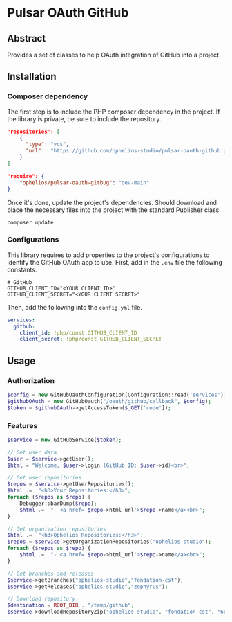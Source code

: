 # Pulsar OAuth GitHub

## Abstract
Provides a set of classes to help OAuth integration of GitHub into a project.

## Installation

### Composer dependency
The first step is to include the PHP composer dependency in the project. If the 
library is private, be sure to include the repository.

```json
"repositories": [
    {
      "type": "vcs",
      "url":  "https://github.com/ophelios-studio/pulsar-oauth-github.git"
    }
]
```

```json
"require": {
    "ophelios/pulsar-oauth-gitbug": "dev-main"
}
```

Once it's done, update the project's dependencies. Should download and place the necessary 
files into the project with the standard Publisher class.

```shell
composer update
```

### Configurations
This library requires to add properties to the project's configurations to identify the GitHub OAuth app to use. First,
add in the `.env` file the following constants.

```dotenv
# GitHub
GITHUB_CLIENT_ID="<YOUR CLIENT ID>"
GITHUB_CLIENT_SECRET="<YOUR CLIENT SECRET>"
```

Then, add the following into the `config.yml` file.

```yml
services:
  github:
    client_id: !php/const GITHUB_CLIENT_ID
    client_secret: !php/const GITHUB_CLIENT_SECRET
```

## Usage

### Authorization

```php
$config = new GitHubOauthConfiguration(Configuration::read('services')['github']);
$githubOAuth = new GitHubOauth("/oauth/github/callback", $config);
$token = $githubOAuth->getAccessToken($_GET['code']);
```

### Features
```php
$service = new GitHubService($token);

// Get user data
$user = $service->getUser();
$html = "Welcome, $user->login (GitHub ID: $user->id)<br>";

// Get user repositories
$repos = $service->getUserRepositories();
$html .=  "<h3>Your Repositories:</h3>";
foreach ($repos as $repo) {
    Debugger::barDump($repo);
    $html .=  "- <a href='$repo->html_url'>$repo->name</a><br>";
}

// Get organization repositories
$html .=  "<h3>Ophelios Repositories:</h3>";
$repos = $service->getOrganizationRepositories("ophelios-studio");
foreach ($repos as $repo) {
    $html .=  "- <a href='$repo->html_url'>$repo->name</a><br>";
}

// Get branches and releases
$service->getBranches("ophelios-studio","fondation-cst");
$service->getReleases("ophelios-studio","zephyrus");

// Download repository
$destination = ROOT_DIR . "/temp/github";
$service->downloadRepositoryZip("ophelios-studio", "fondation-cst", "68954def9778bd8cf3096b37ea34dab1316912e6", $destination);
```